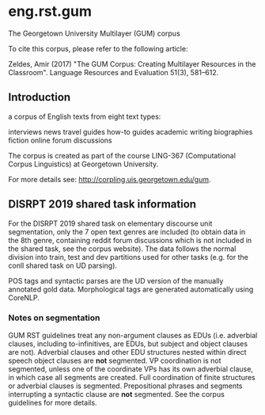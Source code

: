 # eng.rst.gum

The Georgetown University Multilayer (GUM) corpus

To cite this corpus, please refer to the following article:

Zeldes, Amir (2017) "The GUM Corpus: Creating Multilayer Resources in the Classroom". Language Resources and Evaluation 51(3), 581–612.

## Introduction

a corpus of English texts from eight text types:

interviews
news
travel guides
how-to guides
academic writing
biographies
fiction
online forum discussions

The corpus is created as part of the course LING-367 (Computational Corpus Linguistics) at Georgetown University. 

For more details see: http://corpling.uis.georgetown.edu/gum.

## DISRPT 2019 shared task information

For the DISRPT 2019 shared task on elementary discourse unit segmentation, only the 7 open text genres are included (to obtain data in the 8th genre, containing reddit forum discussions which is not included in the shared task, see the corpus website). The data follows the normal division into train, test and dev partitions used for other tasks (e.g. for the conll shared task on UD parsing).  

POS tags and syntactic parses are the UD version of the manually annotated gold data. Morphological tags are generated automatically using CoreNLP.

### Notes on segmentation

GUM RST guidelines treat any non-argument clauses as EDUs (i.e. adverbial clauses, including to-infinitives, are EDUs, but subject and object clauses are not). Adverbial clauses and other EDU structures nested within direct speech object clauses are **not** segmented. VP coordination is not segmented, unless one of the coordinate VPs has its own adverbial clause, in which case all segments are created. Full coordination of finite structures or adverbial clauses is segmented. Prepositional phrases and segments interrupting a syntactic clause are **not** segmented. See the corpus guidelines for more details.
